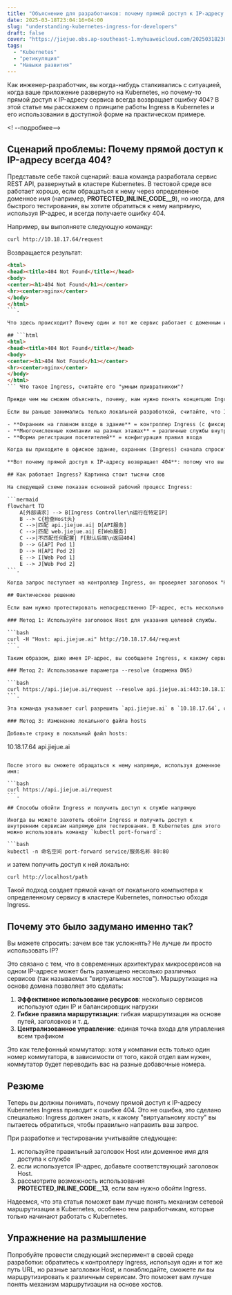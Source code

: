 ```yaml
---
title: "Объяснение для разработчиков: почему прямой доступ к IP-адресу Kubernetes Ingress возвращает 404"
date: 2025-03-18T23:04:16+04:00
slug: "understanding-kubernetes-ingress-for-developers"
draft: false
cover: "https://jiejue.obs.ap-southeast-1.myhuaweicloud.com/20250318230709119.webp"
tags:
  - "Kubernetes"
  - "ретикуляция"
  - "Навыки развития"
---
```


Как инженер-разработчик, вы когда-нибудь сталкивались с ситуацией, когда ваше приложение развернуто на Kubernetes, но почему-то прямой доступ к IP-адресу сервиса всегда возвращает ошибку 404? В этой статье мы расскажем о принципе работы Ingress в Kubernetes и его использовании в доступной форме на практическом примере.

<! --подробнее-->

## Сценарий проблемы: Почему прямой доступ к IP-адресу всегда 404?

Представьте себе такой сценарий: ваша команда разработала сервис REST API, развернутый в кластере Kubernetes. В тестовой среде все работает хорошо, если обращаться к нему через определенное доменное имя (например, __PROTECTED_INLINE_CODE__9__), но иногда, для быстрого тестирования, вы хотите обратиться к нему напрямую, используя IP-адрес, и всегда получаете ошибку 404.

Например, вы выполняете следующую команду:

```bash
curl http://10.18.17.64/request
```

Возвращается результат:

```html
<html>
<head><title>404 Not Found</title></head>
<body>
<center><h1>404 Not Found</h1></center>
<hr><center>nginx</center>
</body>
</html>
```.

Что здесь происходит? Почему один и тот же сервис работает с доменным именем, но не работает с IP-адресом?

## ```html
<html>
<head><title>404 Not Found</title></head>
<body>
<center><h1>404 Not Found</h1></center>
<hr><center>nginx</center>
</body>
</html>
``` Что такое Ingress, считайте его "умным привратником"?

Прежде чем мы сможем объяснить, почему, нам нужно понять концепцию Ingress в Kubernetes.

Если вы раньше занимались только локальной разработкой, считайте, что Ingress - это "умный привратник" или "администратор". Представьте, что вы пришли в офисное здание с несколькими компаниями:

- **Охранник на главном входе в здание** = контроллер Ingress (с фиксированным IP-адресом)
- **Многочисленные компании на разных этажах** = различные службы внутри кластера
- **Форма регистрации посетителей** = конфигурация правил входа

Когда вы приходите в офисное здание, охранник (Ingress) сначала спросит: "Какую компанию вы ищете?". Только после вашего ответа охранник скажет вам точный этаж и номер комнаты. Если вы не скажете, какая компания вам нужна, охранник откажет вам в доступе (возврат к 404).

**Вот почему прямой доступ к IP-адресу возвращает 404**: потому что вы только постучали в дверь (IP-адрес), но не сказали охраннику (Ingress), в какую компанию вы хотите попасть (Host header).

## Как работает Ingress? Картинка стоит тысячи слов

На следующей схеме показан основной рабочий процесс Ingress:

```mermaid
flowchart TD
    A[外部请求] --> B[Ingress Controller\n运行在特定IP]
    B --> C{检查Host头}
    C -->|匹配 api.jiejue.ai| D[API服务]
    C -->|匹配 web.jiejue.ai| E[Web服务]
    C -->|不匹配任何配置| F[默认后端\n返回404]
    D --> G[API Pod 1]
    D --> H[API Pod 2]
    E --> I[Web Pod 1]
    E --> J[Web Pod 2]
```.

Когда запрос поступает на контроллер Ingress, он проверяет заголовок "Host" (т. е. информацию о доменном имени) в запросе и на основе этой информации направляет запрос на нужную внутреннюю службу. Если заголовок Host не предоставлен или если предоставленный заголовок Host не соответствует ни одному из настроенных правил, Ingress возвращает ошибку 404.

## Фактическое решение

Если вам нужно протестировать непосредственно IP-адрес, есть несколько способов сделать это:

### Метод 1: Используйте заголовок Host для указания целевой службы.

```bash
curl -H "Host: api.jiejue.ai" http://10.18.17.64/request
```.

Таким образом, даже имея IP-адрес, вы сообщаете Ingress, к какому сервису хотите получить доступ.

### Метод 2: Использование параметра --resolve (подмена DNS)

```bash
curl https://api.jiejue.ai/request --resolve api.jiejue.ai:443:10.18.17.64
```.

Эта команда указывает curl разрешить `api.jiejue.ai` в `10.18.17.64`, сохранив при этом правильный заголовок Host.

### Метод 3: Изменение локального файла hosts

Добавьте строку в локальный файл hosts:

```
10.18.17.64 api.jiejue.ai
```_.

После этого вы сможете обращаться к нему напрямую, используя доменное имя:

```bash
curl https://api.jiejue.ai/request
```.

## Способы обойти Ingress и получить доступ к службе напрямую

Иногда вы можете захотеть обойти Ingress и получить доступ к внутренним сервисам напрямую для тестирования. В Kubernetes для этого можно использовать команду `kubectl port-forward`:

```bash
kubectl -n 命名空间 port-forward service/服务名称 80:80
```

и затем получить доступ к ней локально:

```bash
curl http://localhost/path
```

Такой подход создает прямой канал от локального компьютера к определенному сервису в кластере Kubernetes, полностью обходя Ingress.

## Почему это было задумано именно так?

Вы можете спросить: зачем все так усложнять? Не лучше ли просто использовать IP?

Это связано с тем, что в современных архитектурах микросервисов на одном IP-адресе может быть размещено несколько различных сервисов (так называемых "виртуальных хостов"). Маршрутизация на основе домена позволяет это сделать:

1. **Эффективное использование ресурсов**: несколько сервисов используют один IP и балансировщик нагрузки
2. **Гибкие правила маршрутизации**: гибкая маршрутизация на основе путей, заголовков и т. д.
3. **Централизованное управление**: единая точка входа для управления всем трафиком

Это как телефонный коммутатор: хотя у компании есть только один номер коммутатора, в зависимости от того, какой отдел вам нужен, коммутатор будет переводить вас на разные добавочные номера.

## Резюме

Теперь вы должны понимать, почему прямой доступ к IP-адресу Kubernetes Ingress приводит к ошибке 404. Это не ошибка, это сделано специально: Ingress должен знать, к какому "виртуальному хосту" вы пытаетесь обратиться, чтобы правильно направить ваш запрос.

При разработке и тестировании учитывайте следующее:

1. используйте правильный заголовок Host или доменное имя для доступа к службе
2. если используется IP-адрес, добавьте соответствующий заголовок Host.
3. рассмотрите возможность использования __PROTECTED_INLINE_CODE__13__, если вам нужно обойти Ingress.

Надеемся, что эта статья поможет вам лучше понять механизм сетевой маршрутизации в Kubernetes, особенно тем разработчикам, которые только начинают работать с Kubernetes.

## Упражнение на размышление

Попробуйте провести следующий эксперимент в своей среде разработки: обратитесь к контроллеру Ingress, используя один и тот же путь URL, но разные заголовки Host, и понаблюдайте, сможете ли вы маршрутизировать к различным сервисам. Это поможет вам лучше понять механизм маршрутизации на основе хостов.
